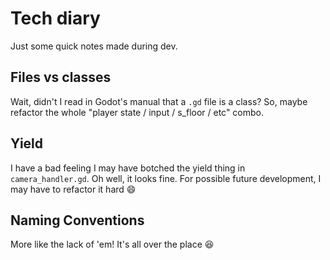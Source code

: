 # Tech diary

Just some quick notes made during dev.

## Files vs classes

Wait, didn't I read in Godot's manual that a `.gd` file is a class? So, maybe refactor the whole "player state / input / s_floor / etc" combo.

## Yield

I have a bad feeling I may have botched the yield thing in `camera_handler.gd`. Oh well, it looks fine. For possible future development, I may have to refactor it hard :smile:

## Naming Conventions

More like the lack of 'em! It's all over the place :laughing:
